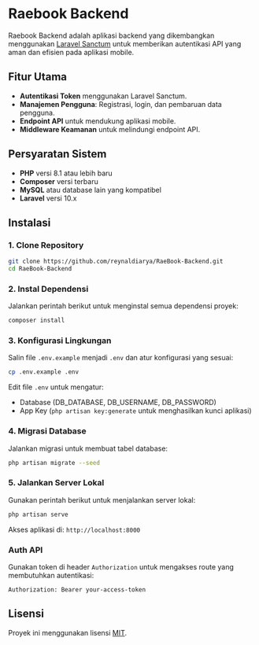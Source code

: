 # Raebook Backend

Raebook Backend adalah aplikasi backend yang dikembangkan menggunakan [Laravel Sanctum](https://laravel.com/docs/10.x/sanctum) untuk memberikan autentikasi API yang aman dan efisien pada aplikasi mobile.

## Fitur Utama
- **Autentikasi Token** menggunakan Laravel Sanctum.
- **Manajemen Pengguna**: Registrasi, login, dan pembaruan data pengguna.
- **Endpoint API** untuk mendukung aplikasi mobile.
- **Middleware Keamanan** untuk melindungi endpoint API.

## Persyaratan Sistem
- **PHP** versi 8.1 atau lebih baru
- **Composer** versi terbaru
- **MySQL** atau database lain yang kompatibel
- **Laravel** versi 10.x

## Instalasi

### 1. Clone Repository
```bash
git clone https://github.com/reynaldiarya/RaeBook-Backend.git
cd RaeBook-Backend
```

### 2. Instal Dependensi
Jalankan perintah berikut untuk menginstal semua dependensi proyek:
```bash
composer install
```

### 3. Konfigurasi Lingkungan
Salin file `.env.example` menjadi `.env` dan atur konfigurasi yang sesuai:
```bash
cp .env.example .env
```
Edit file `.env` untuk mengatur:
- Database (DB_DATABASE, DB_USERNAME, DB_PASSWORD)
- App Key (`php artisan key:generate` untuk menghasilkan kunci aplikasi)

### 4. Migrasi Database
Jalankan migrasi untuk membuat tabel database:
```bash
php artisan migrate --seed
```

### 5. Jalankan Server Lokal
Gunakan perintah berikut untuk menjalankan server lokal:
```bash
php artisan serve
```
Akses aplikasi di: `http://localhost:8000`

### Auth API
Gunakan token di header `Authorization` untuk mengakses route yang membutuhkan autentikasi:
```
Authorization: Bearer your-access-token
```

## Lisensi
Proyek ini menggunakan lisensi [MIT](LICENSE).
